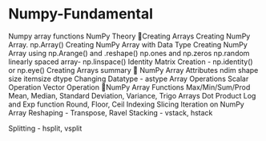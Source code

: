 # Numpy-Fundamental
Numpy array functions 
NumPy Theory
📝Creating Arrays
Creating NumPy Array. np.Array()
Creating NumPy Array with Data Type
Creating NumPy Array using np.Arange() and .reshape()
np.ones and np.zeros
np.random
linearly spaced array- np.linspace()
Identity Matrix Creation - np.identity() or np.eye()
Creating Arrays summary
📝 NumPy Array Attributes
ndim
shape
size
itemsize
dtype
Changing Datatype - astype
Array Operations
Scalar Operation
Vector Operation
📝NumPy Array Functions
Max/Min/Sum/Prod
Mean, Median, Standard Deviation, Variance, Trigo 
Arrays Dot Product
Log and Exp function
Round, Floor, Ceil
Indexing Slicing
Iteration on NumPy Array
Reshaping - Transpose, Ravel
Stacking - vstack, hstack

Splitting - hsplit, vsplit

